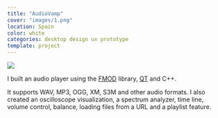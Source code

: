 ```yaml
---
title: "AudioVamp"
cover: "images/1.png"
location: Spain
color: white
categories: desktop design ux prototype
template: project
---
```


![](/work/audiovamp/images/1.png)

I built an audio player using the [FMOD](https://www.fmod.com/) library, [QT](https://www.qt.io/) and C++.

It supports WAV, MP3, OGG, XM, S3M and other audio formats. I also created an oscilloscope visualization, a spectrum analyzer, time line, volume control, balance, loading files from a URL and a playlist feature.
